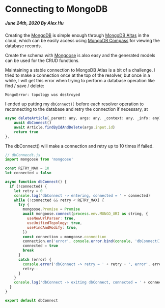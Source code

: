 # Connecting to MongoDB

##### June 24th, 2020 By Alex Hu

Creating the [MongoDB](https://www.mongodb.com/) is simple enough through
[MongoDB Altas](https://www.mongodb.com/cloud/atlas) in the cloud, which can
be easily access using [MongoDB Compass](https://www.mongodb.com/products/compass)
for viewing the database records.

Create the schema with [Mongoose](https://mongoosejs.com/) is also easy and the generated models
can be used for the CRUD functions.

Maintaining a stable connection to MongoDB Atlas is a bit of a challenge. I tried to make a connection
once at the top of the resolver, but once in a while, I will get this error when trying to perform
a database operation like find / save / delete:
```
MongoError: topology was destroyed
```
I ended up putting my ```dbConnect()``` before each resolver operation to reconnecting to the database
and retry the connection if necessary,
at
```js
async deleteArticle(_parent: any, args: any, _context: any, _info: any) {
    await dbConnect()
    await Article.findByIdAndDelete(args.input.id)
    return true
},
```
The dbConnect() will make a connection and retry up to 10 times if failed.
```js
// dbConnecdt.js
import mongoose from 'mongoose'

const RETRY_MAX = 10
let connected = false

async function dbConnect() {
  if (!connected) {
    let retry = 0
    console.log('dbConnect -> entering, connected = ' + connected)
    while (!connected && retry < RETRY_MAX) {
      try {
        mongoose.Promise = Promise
        await mongoose.connect(process.env.MONGO_URI as string, {
          useNewUrlParser: true,
          useUnifiedTopology: true,
          useFindAndModify: true,
        })
        const connection = mongoose.connection
        connection.on('error', console.error.bind(console, 'dbConnect() connection error:'))
        connected = true
        break
      }
      catch (error) {
        console.error('dbConnect -> retry = ' + retry + ', error', error)
        retry--
      }
    }
    console.log('dbConnect -> exiting dbConnect, connected = ' + connected + ', retry = ' + retry)
  }
}

export default dbConnect
```
